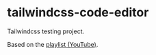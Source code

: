 # tailwindcss-code-editor

Tailwindcss testing project.

Based on the [playlist (YouTube)](https://www.youtube.com/watch?v=6P0VjISPUu4&list=PL-FhWbGlJPfYeYWf111pb3Y4SYhuDBevD).
